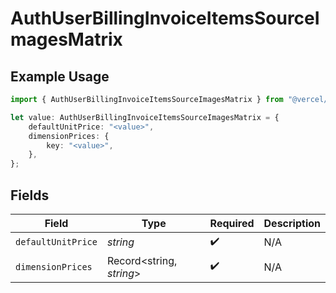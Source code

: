 # AuthUserBillingInvoiceItemsSourceImagesMatrix

## Example Usage

```typescript
import { AuthUserBillingInvoiceItemsSourceImagesMatrix } from "@vercel/sdk/models/components";

let value: AuthUserBillingInvoiceItemsSourceImagesMatrix = {
    defaultUnitPrice: "<value>",
    dimensionPrices: {
        key: "<value>",
    },
};
```

## Fields

| Field                    | Type                     | Required                 | Description              |
| ------------------------ | ------------------------ | ------------------------ | ------------------------ |
| `defaultUnitPrice`       | *string*                 | :heavy_check_mark:       | N/A                      |
| `dimensionPrices`        | Record<string, *string*> | :heavy_check_mark:       | N/A                      |